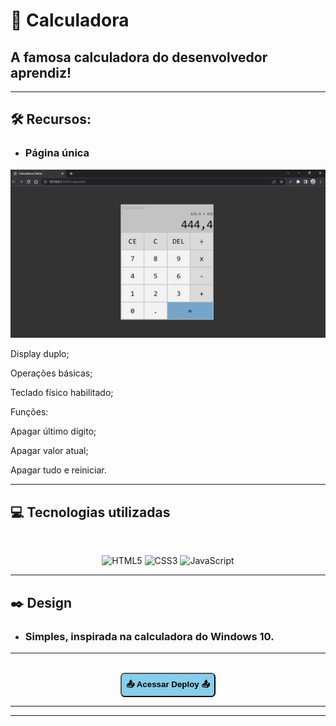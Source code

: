 # 🔢 Calculadora

## A famosa calculadora do desenvolvedor aprendiz!

----
## 🛠 Recursos:
- ### Página única

![](img/init.jpg)

Display duplo;

Operações básicas;

Teclado físico habilitado;

Funções:

Apagar último dígito;

Apagar valor atual;

Apagar tudo e reiniciar.

----

## 💻 Tecnologias utilizadas
<br>
<div align="center">

![HTML5](https://img.shields.io/badge/html5-%23E34F26.svg?style=for-the-badge&logo=html5&logoColor=white) ![CSS3](https://img.shields.io/badge/css3-%231572B6.svg?style=for-the-badge&logo=css3&logoColor=white) 
![JavaScript](https://img.shields.io/badge/javascript-%23323330.svg?style=for-the-badge&logo=javascript&logoColor=%23F7DF1E)

</div>

----

## ✒️ Design
- ### Simples, inspirada na calculadora do Windows 10.

----
<br>
<div align='center'>
<a href="https://raimonesbarros.github.io/Calculadora/"><button style='padding:.5em; background-color:skyblue; border-radius:.5em; font-weight:bold'> 📤 Acessar Deploy 📤 </button> </a>

<br>

----
----
